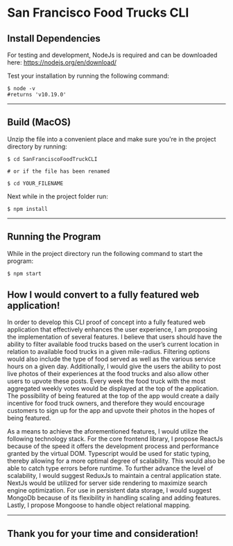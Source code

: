 # San Francisco Food Trucks CLI

## Install Dependencies

For testing and development, NodeJs is required and can be downloaded here: https://nodejs.org/en/download/

Test your installation by running the following command:

```
$ node -v 
#returns 'v10.19.0'
```

--- 

## Build (MacOS)

Unzip the file into a convenient place and make sure you're in the project directory by running:

```
$ cd SanFranciscoFoodTruckCLI

# or if the file has been renamed

$ cd YOUR_FILENAME 

```
Next while in the project folder run:

```
$ npm install
```

---

## Running the Program

While in the project directory run the following command to start the program:

```
$ npm start
```

## How I would convert to a fully featured web application!

In order to develop this CLI proof of concept into a fully featured web application that effectively enhances the user experience, I am proposing the implementation of several features. I believe that users should have the ability to filter available food trucks based on the user’s current location in relation to available food trucks in a given mile-radius. Filtering options would also include the type of food served as well as the various service hours on a given day. Additionally, I would give the users the ability to post live photos of their experiences at the food trucks and also allow other users to upvote these posts. Every week the food truck with the most aggregated weekly votes would be displayed at the top of the application. The possibility of being featured at the top of the app would create a daily incentive for food truck owners, and therefore they would encourage customers to sign up for the app and upvote their photos in the hopes of being featured.

As a means to achieve the aforementioned features, I would utilize the following technology stack. For the core frontend library, I propose ReactJs because of the speed it offers the development process and performance granted by the virtual DOM. Typescript would be used for static typing, thereby allowing for a more optimal degree of scalability. This would also be able to catch type errors before runtime. To further advance the level of scalability, I would suggest ReduxJs to maintain a central application state. NextJs would be utilized for server side rendering to maximize search engine optimization. For use in persistent data storage, I would suggest MongoDb because of its flexibility in handling scaling and adding features. Lastly, I propose Mongoose to handle object relational mapping.

---

## Thank you for your time and consideration!
